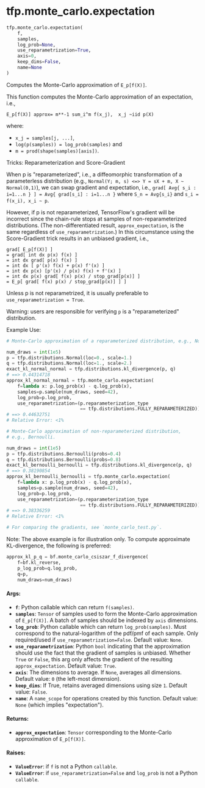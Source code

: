 <div itemscope itemtype="http://developers.google.com/ReferenceObject">
<meta itemprop="name" content="tfp.monte_carlo.expectation" />
<meta itemprop="path" content="Stable" />
</div>

# tfp.monte_carlo.expectation

``` python
tfp.monte_carlo.expectation(
    f,
    samples,
    log_prob=None,
    use_reparametrization=True,
    axis=0,
    keep_dims=False,
    name=None
)
```

Computes the Monte-Carlo approximation of `E_p[f(X)]`.

This function computes the Monte-Carlo approximation of an expectation, i.e.,

```none
E_p[f(X)] approx= m**-1 sum_i^m f(x_j),  x_j ~iid p(X)
```

where:

- `x_j = samples[j, ...]`,
- `log(p(samples)) = log_prob(samples)` and
- `m = prod(shape(samples)[axis])`.

Tricks: Reparameterization and Score-Gradient

When p is "reparameterized", i.e., a diffeomorphic transformation of a
parameterless distribution (e.g.,
`Normal(Y; m, s) <=> Y = sX + m, X ~ Normal(0,1)`), we can swap gradient and
expectation, i.e.,
`grad[ Avg{ s_i : i=1...n } ] = Avg{ grad[s_i] : i=1...n }` where
`S_n = Avg{s_i}` and `s_i = f(x_i), x_i ~ p`.

However, if p is not reparameterized, TensorFlow's gradient will be incorrect
since the chain-rule stops at samples of non-reparameterized distributions.
(The non-differentiated result, `approx_expectation`, is the same regardless
of `use_reparametrization`.) In this circumstance using the Score-Gradient
trick results in an unbiased gradient, i.e.,

```none
grad[ E_p[f(X)] ]
= grad[ int dx p(x) f(x) ]
= int dx grad[ p(x) f(x) ]
= int dx [ p'(x) f(x) + p(x) f'(x) ]
= int dx p(x) [p'(x) / p(x) f(x) + f'(x) ]
= int dx p(x) grad[ f(x) p(x) / stop_grad[p(x)] ]
= E_p[ grad[ f(x) p(x) / stop_grad[p(x)] ] ]
```

Unless p is not reparametrized, it is usually preferable to
`use_reparametrization = True`.

Warning: users are responsible for verifying `p` is a "reparameterized"
distribution.

Example Use:

```python
# Monte-Carlo approximation of a reparameterized distribution, e.g., Normal.

num_draws = int(1e5)
p = tfp.distributions.Normal(loc=0., scale=1.)
q = tfp.distributions.Normal(loc=1., scale=2.)
exact_kl_normal_normal = tfp.distributions.kl_divergence(p, q)
# ==> 0.44314718
approx_kl_normal_normal = tfp.monte_carlo.expectation(
    f=lambda x: p.log_prob(x) - q.log_prob(x),
    samples=p.sample(num_draws, seed=42),
    log_prob=p.log_prob,
    use_reparametrization=(p.reparameterization_type
                           == tfp.distributions.FULLY_REPARAMETERIZED))
# ==> 0.44632751
# Relative Error: <1%

# Monte-Carlo approximation of non-reparameterized distribution,
# e.g., Bernoulli.

num_draws = int(1e5)
p = tfp.distributions.Bernoulli(probs=0.4)
q = tfp.distributions.Bernoulli(probs=0.8)
exact_kl_bernoulli_bernoulli = tfp.distributions.kl_divergence(p, q)
# ==> 0.38190854
approx_kl_bernoulli_bernoulli = tfp.monte_carlo.expectation(
    f=lambda x: p.log_prob(x) - q.log_prob(x),
    samples=p.sample(num_draws, seed=42),
    log_prob=p.log_prob,
    use_reparametrization=(p.reparameterization_type
                           == tfp.distributions.FULLY_REPARAMETERIZED))
# ==> 0.38336259
# Relative Error: <1%

# For comparing the gradients, see `monte_carlo_test.py`.
```

Note: The above example is for illustration only. To compute approximate
KL-divergence, the following is preferred:

```python
approx_kl_p_q = bf.monte_carlo_csiszar_f_divergence(
    f=bf.kl_reverse,
    p_log_prob=q.log_prob,
    q=p,
    num_draws=num_draws)
```

#### Args:

* <b>`f`</b>: Python callable which can return `f(samples)`.
* <b>`samples`</b>: `Tensor` of samples used to form the Monte-Carlo approximation of
    `E_p[f(X)]`.  A batch of samples should be indexed by `axis` dimensions.
* <b>`log_prob`</b>: Python callable which can return `log_prob(samples)`. Must
    correspond to the natural-logarithm of the pdf/pmf of each sample. Only
    required/used if `use_reparametrization=False`.
    Default value: `None`.
* <b>`use_reparametrization`</b>: Python `bool` indicating that the approximation
    should use the fact that the gradient of samples is unbiased. Whether
    `True` or `False`, this arg only affects the gradient of the resulting
    `approx_expectation`.
    Default value: `True`.
* <b>`axis`</b>: The dimensions to average. If `None`, averages all
    dimensions.
    Default value: `0` (the left-most dimension).
* <b>`keep_dims`</b>: If True, retains averaged dimensions using size `1`.
    Default value: `False`.
* <b>`name`</b>: A `name_scope` for operations created by this function.
    Default value: `None` (which implies "expectation").


#### Returns:

* <b>`approx_expectation`</b>: `Tensor` corresponding to the Monte-Carlo approximation
    of `E_p[f(X)]`.


#### Raises:

* <b>`ValueError`</b>: if `f` is not a Python `callable`.
* <b>`ValueError`</b>: if `use_reparametrization=False` and `log_prob` is not a Python
    `callable`.